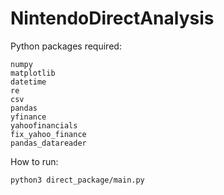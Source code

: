 # NintendoDirectAnalysis

Python packages required:
```
numpy
matplotlib
datetime
re
csv
pandas
yfinance
yahoofinancials
fix_yahoo_finance
pandas_datareader
```

How to run:

`python3 direct_package/main.py`
